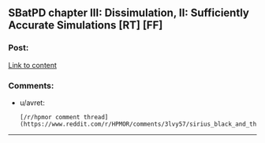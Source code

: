 ## SBatPD chapter III: Dissimulation, II: Sufficiently Accurate Simulations [RT] [FF]

### Post:

[Link to content](https://www.fanfiction.net/s/11255699/3/Sirius-Black-and-the-Prisoner-s-Dilemma)

### Comments:

- u/avret:
  ```
  [/r/hpmor comment thread](https://www.reddit.com/r/HPMOR/comments/3lvy57/sirius_black_and_the_prisoners_dilemma_chapter/)
  ```

---

